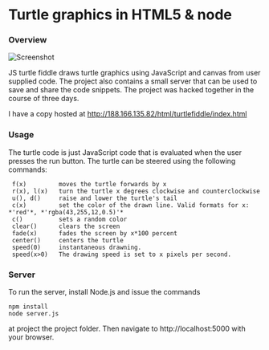 Turtle graphics in HTML5 & node
===

### Overview
![Screenshot](http://i.imgur.com/ndEKLLZ.png)

JS turtle fiddle draws turtle graphics using JavaScript and canvas from user supplied code.
The project also contains a small server that can be used to save and share the code snippets.
The project was hacked together in the course of three days.

I have a copy hosted at http://188.166.135.82/html/turtlefiddle/index.html

### Usage

The turtle code is just JavaScript code that is evaluated when the user presses the run button. The turtle can be steered using the following commands:

     f(x)         moves the turtle forwards by x
     r(x), l(x)   turn the turtle x degrees clockwise and counterclockwise
     u(), d()     raise and lower the turtle's tail
     c(x)         set the color of the drawn line. Valid formats for x: *'red'*, *'rgba(43,255,12,0.5)'*
     c()          sets a random color
     clear()      clears the screen
     fade(x)      fades the screen by x*100 percent
     center()     centers the turtle
     speed(0)     instantaneous drawning. 
     speed(x>0)   The drawing speed is set to x pixels per second.
                  

### Server

To run the server, install Node.js and issue the commands

    npm install
    node server.js

at project the project folder. Then navigate to http://localhost:5000 with your browser.



